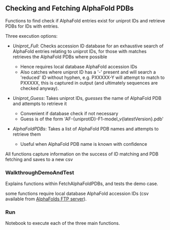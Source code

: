 ## Checking and Fetching AlphaFold PDBs

Functions to find check if AlphaFold entries exist for uniprot IDs and retrieve PDBs for IDs with entries.

Three execution options:

- *Uniprot_Full*: Checks accession ID database for an exhaustive search of AlphaFold entries relating to uniprot IDs, for those with matches retrieves the AlphaFold PDBs where possible
  - Hence requires local database AlphaFold accession IDs
  - Also catches where uniprot ID has a '-' present and will search a 'reduced' ID without hyphen, e.g. PXXXXX-Y will attempt to match to PXXXXX, this is captured in output (and ultimately sequences are checked anyway).
- *Uniprot_Guess*: Takes uniprot IDs, *guesses* the name of AlphaFold PDB and attempts to retrieve it
  - Convenient if database check if not necessary
  - Guess is of the form 'AF-{uniprotID}-F1-model_v{latestVersion}.pdb'

- *AlphaFoldPDBs*: Takes a list of AlphaFold PDB names and attempts to retrieve them
  - Useful when AlphaFold PDB name is known with confidence


All functions capture information on the success of ID matching and PDB fetching and saves to a new csv



### WalkthroughDemoAndTest

Explains functions within FetchAlphaFoldPDBs, and tests the demo case.

some functions require local database AlphaFold accession IDs (csv available from [AlphaFolds FTP server](http://ftp.ebi.ac.uk/pub/databases/alphafold/)).



### Run

Notebook to execute each of the three main functions.
